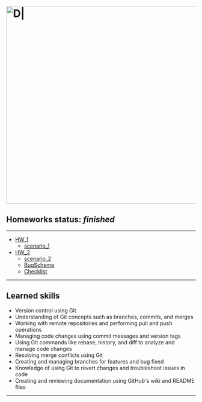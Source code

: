 # [<img src="https://github.githubassets.com/images/modules/logos_page/GitHub-Logo.png" title="" alt="D|" width="525">](https://www.github.com/)

## __Homeworks status:__ _finished_

---

- [HW_1](#hw_1)
  - [scenario_1][hw1_link]
- [HW_2](#hw_2)
  - [scenario_2][hw2_link]
  - [BugScheme][hw2bs_link]
  - [Checklist][hw2cl_link]

--- 

## Learned skills

- Version control using Git
- Understanding of Git concepts such as branches, commits, and merges
- Working with remote repositories and performing pull and push operations
- Managing code changes using commit messages and version tags
- Using Git commands like rebase, history, and diff to analyze and manage code changes
- Resolving merge conflicts using Git
- Creating and managing branches for features and bug fixed
- Knowledge of using Git to revert changes and troubleshoot issues in code
- Creating and reviewing documentation using GitHub's wiki and README files

---

[//]: # (Reference links)
[hw1_link]: <https://github.com/Foxive/GIT/blob/main/GIT1_scenario.md>
[hw2_link]: <https://github.com/Foxive/GIT/blob/main/GIT2_scenario.md>
[hw2bs_link]: <https://github.com/Foxive/GIT/blob/main/bugscheme.txt>
[hw2cl_link]: <https://github.com/Foxive/GIT/blob/main/checklist.txt>